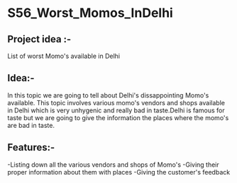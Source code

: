 # S56_Worst_Momos_InDelhi

## Project idea :- 
 List of worst Momo's available in Delhi

## Idea:-
In this topic we are going to tell about Delhi's dissappointing Momo's available. This topic involves various momo's vendors and shops available in Delhi which is very unhygenic and really bad in taste.Delhi is famous for taste but we are going to give the information the places where the momo's are bad in taste.

## Features:-
-Listing down all the various vendors and shops of Momo's
-Giving their proper information about them with places
-Giving the customer's feedback
